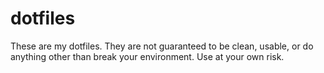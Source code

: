 dotfiles
========

These are my dotfiles. They are not guaranteed to be clean, usable, or do anything other than break your environment.  Use at your own risk.
